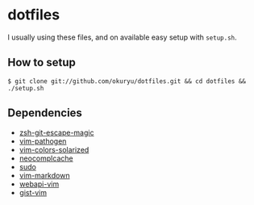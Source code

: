 # dotfiles

I usually using these files, and on available easy setup with ```setup.sh```.

## How to setup

    $ git clone git://github.com/okuryu/dotfiles.git && cd dotfiles && ./setup.sh

## Dependencies

  * [zsh-git-escape-magic](http://github.com/knu/zsh-git-escape-magic)
  * [vim-pathogen](http://github.com/tpope/vim-pathogen)
  * [vim-colors-solarized](http://github.com/altercation/vim-colors-solarized)
  * [neocomplcache](http://github.com/Shougo/neocomplcache)
  * [sudo](http://github.com/vim-scripts/sudo)
  * [vim-markdown](http://github.com/tpope/vim-markdown)
  * [webapi-vim](https://github.com/mattn/webapi-vim)
  * [gist-vim](https://github.com/mattn/gist-vim)
